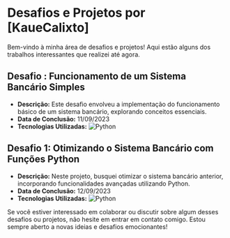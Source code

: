 # Desafios e Projetos por [KaueCalixto]

Bem-vindo à minha área de desafios e projetos! Aqui estão alguns dos trabalhos interessantes que realizei até agora.

## Desafio : Funcionamento de um Sistema Bancário Simples

- **Descrição:** Este desafio envolveu a implementação do funcionamento básico de um sistema bancário, explorando conceitos essenciais.
- **Data de Conclusão:** 11/09/2023
- **Tecnologias Utilizadas:** ![Python](https://img.shields.io/badge/Python-3670A0?style=for-the-badge&logo=python&logoColor=ffdd54)&nbsp;

## Desafio 1: Otimizando o Sistema Bancário com Funções Python

- **Descrição:** Neste projeto, busquei otimizar o sistema bancário anterior, incorporando funcionalidades avançadas utilizando Python.
- **Data de Conclusão:** 12/09/2023
- **Tecnologias Utilizadas:** ![Python](https://img.shields.io/badge/Python-3670A0?style=for-the-badge&logo=python&logoColor=ffdd54)&nbsp;

Se você estiver interessado em colaborar ou discutir sobre algum desses desafios ou projetos, não hesite em entrar em contato comigo. Estou sempre aberto a novas ideias e desafios emocionantes!
